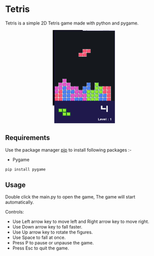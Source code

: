 # Tetris



Tetris is a simple 2D Tetris game made with python and pygame.

<p align='center'>
 <img src='app.png' width=200 height=300>
</p>

## Requirements

Use the package manager [pip](https://pip.pypa.io/en/stable/) to install following packages :-

* Pygame

```bash
pip install pygame
```

## Usage

Double click the main.py to open the game, The game will start automatically.

Controls:

* Use Left arrow key to move left and Right arrow key to move right.
* Use Down arrow key to fall faster.
* Use Up arrow key to rotate the figures.
* Use Space to fall at once.
* Press P to pause or unpause the game.
* Press Esc to quit the game.
